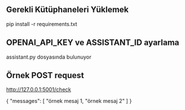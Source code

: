 ## Gerekli Kütüphaneleri Yüklemek
pip install -r requirements.txt 

## OPENAI_API_KEY ve ASSISTANT_ID ayarlama
assistant.py dosyasında bulunuyor

## Örnek POST request
http://127.0.0.1:5001/check

{
  "messages": [
    "örnek mesaj 1,
    "örnek mesaj 2"
  ]
}
